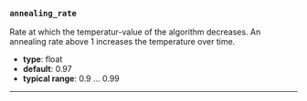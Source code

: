 ### `annealing_rate`

Rate at which the temperatur-value of the algorithm decreases. An annealing rate above 1 increases the temperature over time.

  - **type**: float
  - **default**: 0.97
  - **typical range**: 0.9 ... 0.99

---